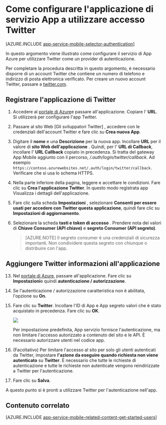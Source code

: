 <properties
    pageTitle="Come configurare l'autenticazione di Twitter per l'applicazione Servizi di App"
    description="Informazioni su come configurare l'autenticazione di Twitter per l'applicazione Servizi di App."
    services="app-service"
    documentationCenter=""
    authors="mattchenderson"
    manager="erikre"
    editor=""/>

<tags
    ms.service="app-service-mobile"
    ms.workload="mobile"
    ms.tgt_pltfrm="na"
    ms.devlang="multiple"
    ms.topic="article"
    ms.date="10/01/2016"
    ms.author="mahender"/>

# <a name="how-to-configure-your-app-service-application-to-use-twitter-login"></a>Come configurare l'applicazione di servizio App a utilizzare accesso Twitter

[AZURE.INCLUDE [app-service-mobile-selector-authentication](../../includes/app-service-mobile-selector-authentication.md)]

In questo argomento viene illustrato come configurare il servizio di App Azure per utilizzare Twitter come un provider di autenticazione.

Per completare la procedura descritta in questo argomento, è necessario disporre di un account Twitter che contiene un numero di telefono e indirizzo di posta elettronica verificato. Per creare un nuovo account Twitter, passare a <a href="http://go.microsoft.com/fwlink/p/?LinkID=268287" target="_blank">twitter.com</a>.

## <a name="register"> </a>Registrare l'applicazione di Twitter


1. Accedere al [portale di Azure]e passare all'applicazione. Copiare l' **URL**. Si utilizzerà per configurare l'app Twitter.

2. Passare al sito Web [Gli sviluppatori Twitter] , accedere con le credenziali dell'account Twitter e fare clic su **Crea nuova App**.

3. Digitare il **nome** e una **Descrizione** per la nuova app. Incollare **URL** per il valore di **sito Web dell'applicazione** . Quindi, per l' **URL di Callback**, incollare l' **URL Callback** copiato in precedenza. Si tratta del gateway App Mobile aggiunto con il percorso, _/.auth/login/twitter/callback_. Ad esempio `https://contoso.azurewebsites.net/.auth/login/twitter/callback`. Verificare che si usa lo schema HTTPS.

3.  Nella parte inferiore della pagina, leggere e accettare le condizioni. Fare clic su **Crea l'applicazione Twitter**. In questo modo registrata app Visualizza i dettagli dell'applicazione.

4. Fare clic sulla scheda **Impostazioni** , selezionare **Consenti per essere usati per accedere con Twitter questa applicazione**, quindi fare clic su **Impostazioni di aggiornamento**.

5. Selezionare la scheda **tasti e token di accesso** . Prendere nota dei valori di **Chiave Consumer (API chiave)** e **segreto Consumer (API segreto)**.

    > [AZURE.NOTE] Il segreto consumer è una credenziali di sicurezza importanti. Non condividere questa segreto con chiunque o distribuire con l'app.


## <a name="secrets"> </a>Aggiungere Twitter informazioni all'applicazione

13. Nel [portale di Azure], passare all'applicazione. Fare clic su **Impostazioni**e quindi **autenticazione / autorizzazione**.

14. Se l'autenticazione / autorizzazione caratteristica non è abilitata, l'opzione su **On**.

15. Fare clic su **Twitter**. Incollare l'ID di App e App segreto valori che è stato acquistato in precedenza. Fare clic su **OK**.

    ![][1]

    Per impostazione predefinita, App servizio fornisce l'autenticazione, ma non limitare l'accesso autorizzato a contenuto del sito e le API. È necessario autorizzare utenti nel codice app.

17. (Facoltativo) Per limitare l'accesso al sito per solo gli utenti autenticati da Twitter, impostare **l'azione da eseguire quando richiesta non viene autenticato** su **Twitter**. È necessario che tutte le richieste di autenticazione e tutte le richieste non autenticate vengono reindirizzate a Twitter per l'autenticazione.

17. Fare clic su **Salva**.

A questo punto si è pronti a utilizzare Twitter per l'autenticazione nell'app.

## <a name="related-content"> </a>Contenuto correlato

[AZURE.INCLUDE [app-service-mobile-related-content-get-started-users](../../includes/app-service-mobile-related-content-get-started-users.md)]



<!-- Images. -->

[0]: ./media/app-service-mobile-how-to-configure-twitter-authentication/app-service-twitter-redirect.png
[1]: ./media/app-service-mobile-how-to-configure-twitter-authentication/mobile-app-twitter-settings.png

<!-- URLs. -->

[Sviluppatori di Twitter]: http://go.microsoft.com/fwlink/p/?LinkId=268300
[Portale di Azure]: https://portal.azure.com/
[xamarin]: ../app-services-mobile-app-xamarin-ios-get-started-users.md
